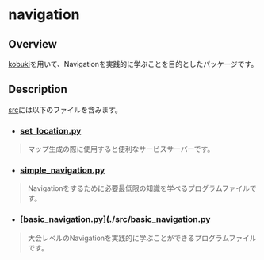 # navigation
## Overview
[kobuki](http://kobuki.yujinrobot.com/about2/)を用いて、Navigationを実践的に学ぶことを目的としたパッケージです。

## Description
[src](./src)には以下のファイルを含みます。
- ### [set_location.py](./src/set_location.py)
> マップ生成の際に使用すると便利なサービスサーバーです。

- ### [simple_navigation.py](./src/simple_navigation.py)
> Navigationをするために必要最低限の知識を学べるプログラムファイルです。

- ### [basic_navigation.py](./src/basic_navigation.py
> 大会レベルのNavigationを実践的に学ぶことができるプログラムファイルです。
